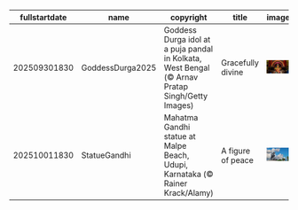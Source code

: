 |fullstartdate|name|copyright|title|image|
|--|--|--|--|--|
202509301830|GoddessDurga2025|Goddess Durga idol at a puja pandal in Kolkata, West Bengal (© Arnav Pratap Singh/Getty Images)|Gracefully divine|![](/en-IN/2025/10/202509301830GoddessDurga2025.jpg)|
202510011830|StatueGandhi|Mahatma Gandhi statue at Malpe Beach, Udupi, Karnataka (© Rainer Krack/Alamy)|A figure of peace|![](/en-IN/2025/10/202510011830StatueGandhi.jpg)|
